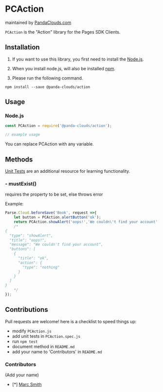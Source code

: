 
PCAction
=========
maintained by [PandaClouds.com](https://pandaclouds.com)

`PCAction` is the "Action" library for the Pages SDK Clients.


Installation
------------

1. If you want to use this library, you first need to install the [Node.js](https://nodejs.org/en/).

2. When you install node.js, will also be installed [npm](https://www.npmjs.com/).

3. Please run the following command.

```
npm install --save @panda-clouds/action
```

Usage
-----

### Node.js

```javascript
const PCAction = require('@panda-clouds/action');

// example usage

```

You can replace PCAction with any variable.


Methods
-------

[Unit Tests] are an additional resource for learning functionality.

### - mustExist()

requires the property to be set,
else throws error

Example:

```javascript
Parse.Cloud.beforeSave('Book', request =>{
	let button = PCAction.alertButton('ok');
	return PCAction.showAlert('oops!','We couldn\'t find your account',[]); // =>
	/*
{
  "type": "showAlert",
  "title": "oops!",
  "message": "We couldn't find your account",
  "buttons": [
    {
      "title": "ok",
      "action": {
        "type": "nothing"
      }
    }
  ]
}
	*/
});
```



Contributions
-------------

Pull requests are welcome! here is a checklist to speed things up:

- modify `PCAction.js`
- add unit tests in `PCAction.spec.js`
- run `npm test`
- document method in `README.md`
- add your name to 'Contributors' in `README.md`


### Contributors

(Add your name)

- [*] [Marc Smith](https://github.com/mrmarcsmith)


[Unit Tests]: https://github.com/panda-clouds/string/blob/master/spec/PCAction.spec.js
